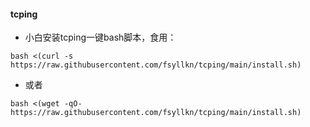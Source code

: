 #### tcping
- 小白安装tcping一键bash脚本，食用：

```
bash <(curl -s https://raw.githubusercontent.com/fsyllkn/tcping/main/install.sh)
```

- 或者

```
bash <(wget -qO- https://raw.githubusercontent.com/fsyllkn/tcping/main/install.sh)
```

